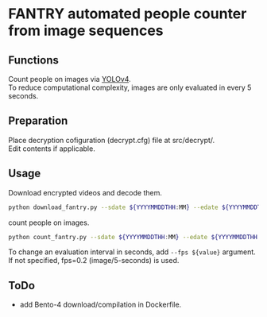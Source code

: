 # FANTRY automated people counter from image sequences  

## Functions  
Count people on images via [YOLOv4](https://github.com/AlexeyAB/darknet).  
To reduce computational complexity, images are only evaluated in every 5 seconds.  
  
## Preparation  
Place decryption cofiguration (decrypt.cfg) file at src/decrypt/.  
Edit contents if applicable.  
  
## Usage  
Download encrypted videos and decode them.  
```bash
python download_fantry.py --sdate ${YYYYMMDDTHH:MM} --edate ${YYYYMMDDTHH:MM} --camid ${CAMERA_ID}
```
  
count people on images.  
```bash
python count_fantry.py --sdate ${YYYYMMDDTHH:MM} --edate ${YYYYMMDDTHH:MM} --camid ${CAMERA_ID} --output ${OUTPUT_CSV}
```
  
To change an evaluation interval in seconds, add `--fps ${value}` argument. If not specified, fps=0.2 (image/5-seconds) is used.  
  
## ToDo  
- add Bento-4 download/compilation in Dockerfile.  
